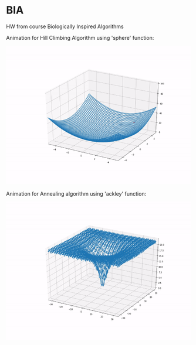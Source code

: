 # BIA
HW from course Biologically Inspired Algorithms 

Animation for Hill Climbing Algorithm using 'sphere' function:

![grab-landing-page](https://github.com/ens-a/BIA/blob/main/gifs/2-Hill_climbing.gif)

Animation for Annealing algorithm using 'ackley' function:

![grab-landing-page](https://github.com/ens-a/BIA/blob/main/gifs/3-Annealing.gif)



